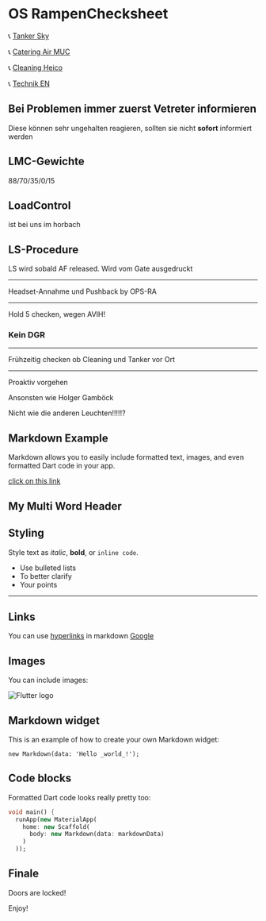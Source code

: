 # OS RampenChecksheet

📞 [Tanker Sky](tel://08001507090)

📞 [Catering Air MUC](tel://08001507090)

📞 [Cleaning Heico](tel://08001507090)

📞 [Technik EN](tel://08001507090)

## Bei Problemen immer zuerst Vetreter informieren

Diese können sehr ungehalten reagieren, sollten sie nicht __sofort__ informiert werden

## LMC-Gewichte

88/70/35/0/15

## LoadControl

ist bei uns im horbach

## LS-Procedure

LS wird sobald AF released. Wird vom Gate ausgedruckt

___

Headset-Annahme und Pushback by OPS-RA
___
Hold 5 checken, wegen AVIH!

### Kein DGR

___
Frühzeitig checken ob Cleaning und Tanker vor Ort
___
Proaktiv vorgehen

Ansonsten wie Holger Gamböck

Nicht wie die anderen Leuchten!!!!!?

## Markdown Example

Markdown allows you to easily include formatted text, images, and even formatted Dart code in your app.

[click on this link](#finale)

## My Multi Word Header

## Styling

Style text as _italic_, __bold__, or `inline code`.

- Use bulleted lists
- To better clarify
- Your points

___

## Links

You can use [hyperlinks](tel://08001507090) in markdown
[Google](http://www.google.com)

## Images

You can include images:

![Flutter logo](https://flutter.io/images/flutter-mark-square-100.png#100x100)

## Markdown widget

This is an example of how to create your own Markdown widget:

    new Markdown(data: 'Hello _world_!');

## Code blocks

Formatted Dart code looks really pretty too:

```dart
void main() {
  runApp(new MaterialApp(
    home: new Scaffold(
      body: new Markdown(data: markdownData)
    )
  ));

```

## Finale

Doors are locked!

Enjoy!
